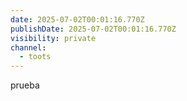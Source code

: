 ```yaml
---
date: 2025-07-02T00:01:16.770Z
publishDate: 2025-07-02T00:01:16.770Z
visibility: private
channel:
  - toots
---
```


prueba
